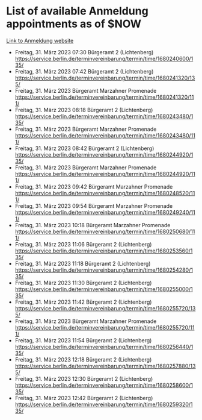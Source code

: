# List of available Anmeldung appointments as of $NOW
[Link to Anmeldung website](https://service.berlin.de/terminvereinbarung/termin/tag.php?termin=1&anliegen[]=120686&dienstleisterlist=122210,122217,327316,122219,327312,122227,327314,122231,327346,122243,327348,122254,122252,329742,122260,329745,122262,329748,122271,327278,122273,327274,122277,327276,330436,122280,327294,122282,327290,122284,327292,122291,327270,122285,327266,122286,327264,122296,327268,150230,329760,122297,327286,122294,327284,122312,329763,122314,329775,122304,327330,122311,327334,122309,327332,317869,122281,327352,122279,329772,122283,122276,327324,122274,327326,122267,329766,122246,327318,122251,327320,122257,327322,122208,327298,122226,327300&herkunft=http%3A%2F%2Fservice.berlin.de%2Fdienstleistung%2F120686%2F)
- Freitag, 31. März 2023 07:30 Bürgeramt 2 (Lichtenberg) https://service.berlin.de/terminvereinbarung/termin/time/1680240600/135/
- Freitag, 31. März 2023 07:42 Bürgeramt 2 (Lichtenberg) https://service.berlin.de/terminvereinbarung/termin/time/1680241320/135/
- Freitag, 31. März 2023  Bürgeramt Marzahner Promenade https://service.berlin.de/terminvereinbarung/termin/time/1680241320/111/
- Freitag, 31. März 2023 08:18 Bürgeramt 2 (Lichtenberg) https://service.berlin.de/terminvereinbarung/termin/time/1680243480/135/
- Freitag, 31. März 2023  Bürgeramt Marzahner Promenade https://service.berlin.de/terminvereinbarung/termin/time/1680243480/111/
- Freitag, 31. März 2023 08:42 Bürgeramt 2 (Lichtenberg) https://service.berlin.de/terminvereinbarung/termin/time/1680244920/135/
- Freitag, 31. März 2023  Bürgeramt Marzahner Promenade https://service.berlin.de/terminvereinbarung/termin/time/1680244920/111/
- Freitag, 31. März 2023 09:42 Bürgeramt Marzahner Promenade https://service.berlin.de/terminvereinbarung/termin/time/1680248520/111/
- Freitag, 31. März 2023 09:54 Bürgeramt Marzahner Promenade https://service.berlin.de/terminvereinbarung/termin/time/1680249240/111/
- Freitag, 31. März 2023 10:18 Bürgeramt Marzahner Promenade https://service.berlin.de/terminvereinbarung/termin/time/1680250680/111/
- Freitag, 31. März 2023 11:06 Bürgeramt 2 (Lichtenberg) https://service.berlin.de/terminvereinbarung/termin/time/1680253560/135/
- Freitag, 31. März 2023 11:18 Bürgeramt 2 (Lichtenberg) https://service.berlin.de/terminvereinbarung/termin/time/1680254280/135/
- Freitag, 31. März 2023 11:30 Bürgeramt 2 (Lichtenberg) https://service.berlin.de/terminvereinbarung/termin/time/1680255000/135/
- Freitag, 31. März 2023 11:42 Bürgeramt 2 (Lichtenberg) https://service.berlin.de/terminvereinbarung/termin/time/1680255720/135/
- Freitag, 31. März 2023  Bürgeramt Marzahner Promenade https://service.berlin.de/terminvereinbarung/termin/time/1680255720/111/
- Freitag, 31. März 2023 11:54 Bürgeramt 2 (Lichtenberg) https://service.berlin.de/terminvereinbarung/termin/time/1680256440/135/
- Freitag, 31. März 2023 12:18 Bürgeramt 2 (Lichtenberg) https://service.berlin.de/terminvereinbarung/termin/time/1680257880/135/
- Freitag, 31. März 2023 12:30 Bürgeramt 2 (Lichtenberg) https://service.berlin.de/terminvereinbarung/termin/time/1680258600/135/
- Freitag, 31. März 2023 12:42 Bürgeramt 2 (Lichtenberg) https://service.berlin.de/terminvereinbarung/termin/time/1680259320/135/
